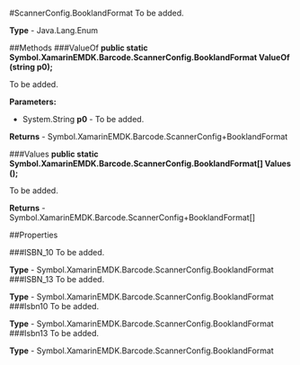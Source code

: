 #ScannerConfig.BooklandFormat
To be added.

**Type** - Java.Lang.Enum

##Methods
###ValueOf
**public static Symbol.XamarinEMDK.Barcode.ScannerConfig.BooklandFormat ValueOf (string p0);**

To be added.

**Parameters:** 

* System.String **p0** - To be added.

**Returns** - Symbol.XamarinEMDK.Barcode.ScannerConfig+BooklandFormat

###Values
**public static Symbol.XamarinEMDK.Barcode.ScannerConfig.BooklandFormat[] Values ();**

To be added.


**Returns** - Symbol.XamarinEMDK.Barcode.ScannerConfig+BooklandFormat[]

##Properties

###ISBN_10
To be added.

**Type** - Symbol.XamarinEMDK.Barcode.ScannerConfig.BooklandFormat
###ISBN_13
To be added.

**Type** - Symbol.XamarinEMDK.Barcode.ScannerConfig.BooklandFormat
###Isbn10
To be added.

**Type** - Symbol.XamarinEMDK.Barcode.ScannerConfig.BooklandFormat
###Isbn13
To be added.

**Type** - Symbol.XamarinEMDK.Barcode.ScannerConfig.BooklandFormat


